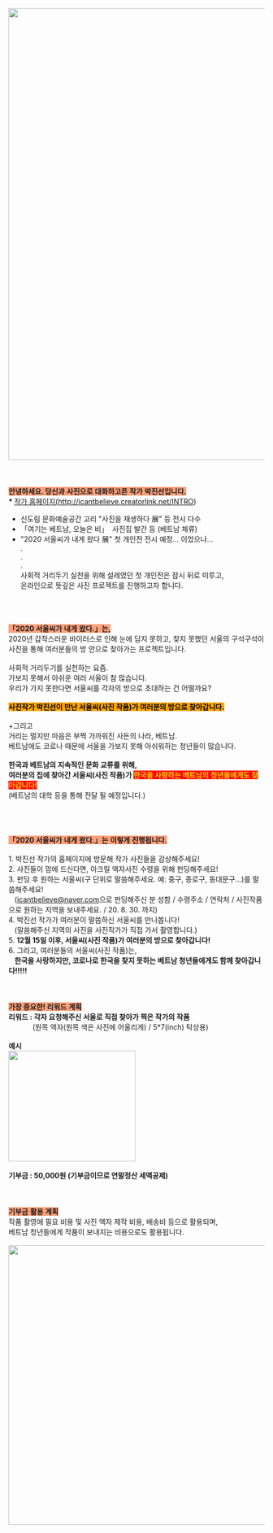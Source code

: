 <img alt="" src="https://i.imgur.com/A75OXXb.png" style="height:889px; width:550px" /><br />
<br />
<br />
<br />
<strong><span style="background-color:#FFA07A">안녕하세요</span></strong><strong><span style="background-color:#FFA07A">. </span></strong><strong><span style="background-color:#FFA07A">당신과</span></strong><span style="background-color:#FFA07A"> </span><strong><span style="background-color:#FFA07A">사진으로</span></strong><span style="background-color:#FFA07A"> </span><strong><span style="background-color:#FFA07A">대화하고픈</span></strong><span style="background-color:#FFA07A"> </span><strong><span style="background-color:#FFA07A">작가</span></strong><span style="background-color:#FFA07A"> </span><strong><span style="background-color:#FFA07A">박진선입니다</span></strong><strong><span style="background-color:#FFA07A">.</span></strong><br />
<strong><strong>* </strong></strong><a href="http://icantbelieve.creatorlink.net/INTRO">작가 홈페이지(</a><a href="http://icantbelieve.creatorlink.net/INTRO">http://icantbelieve.creatorlink.net/INTRO)</a><br />
* 신도림 문화예술공간 고리 &quot;사진을 재생하다 展&quot; 등 전시 다수<br />
* 「여기는 베트남, 오늘은 비」&nbsp; 사진집 발간 등 (베트남 체류)<br />
* &quot;2020 서울씨가 내게 왔다 展&quot; 첫 개인전 전시 예정... 이었으나&hellip;<br />
.<br />
.<br />
.<br />
사회적 거리두기 실천을 위해 설레였던 첫 개인전은 잠시 뒤로 미루고,<br />
온라인으로 뜻깊은 사진 프로젝트를 진행하고자 합니다.<br />
<br />
<br />
<br />
<strong><span style="background-color:#FFA07A">「</span></strong><strong><span style="background-color:#FFA07A">2020 </span></strong><strong><span style="background-color:#FFA07A">서울씨가</span></strong><span style="background-color:#FFA07A"> </span><strong><span style="background-color:#FFA07A">내게</span></strong><span style="background-color:#FFA07A"> </span><strong><span style="background-color:#FFA07A">왔다</span></strong><strong><span style="background-color:#FFA07A">.</span></strong><strong><span style="background-color:#FFA07A">」는</span></strong><strong><span style="background-color:#FFA07A">,</span></strong><br />
2020년 갑작스러운 바이러스로 인해 눈에 담지 못하고, 찾지 못했던 서울의 구석구석이<br />
사진을 통해 여러분들의 방 안으로 찾아가는 프로젝트입니다.<br />
<br />
사회적 거리두기를 실천하는 요즘.<br />
가보지 못해서 아쉬운 여러 서울이 참 많습니다.<br />
우리가 가지 못한다면 서울씨를 각자의 방으로 초대하는 건 어떨까요?<br />
<br />
<strong><span style="color:#000000"><span style="background-color:#FFA500">사진작가 박진선이 만난 서울씨(사진 작품)가 여러분의 방으로 찾아갑니다.</span></span></strong><br />
<br />
+그리고<br />
거리는 멀지만 마음은 부쩍 가까워진 사돈의 나라, 베트남.<br />
베트남에도 코로나 때문에 서울을 가보지 못해 아쉬워하는 청년들이 많습니다.<br />
<br />
<strong>한국과 베트남의 지속적인 문화 교류를 위해,<br />
여러분의 집에 찾아간 서울씨(사진 작품)가 <span style="color:#FFD700"><span style="background-color:#FF0000">한국을 사랑하는 베트남의 청년들에게도 찾아갑니다!</span></span></strong><br />
(베트남의 대학 등을 통해 전달 될 예정입니다.)<br />
<br />
<br />
<br />
<br />
<strong><span style="background-color:#FFA07A">「</span></strong><strong><span style="background-color:#FFA07A">2020 </span></strong><strong><span style="background-color:#FFA07A">서울씨가</span></strong><span style="background-color:#FFA07A"> </span><strong><span style="background-color:#FFA07A">내게</span></strong><span style="background-color:#FFA07A"> </span><strong><span style="background-color:#FFA07A">왔다</span></strong><strong><span style="background-color:#FFA07A">.</span></strong><strong><span style="background-color:#FFA07A">」는</span></strong><span style="background-color:#FFA07A"> </span><strong><span style="background-color:#FFA07A">이렇게</span></strong><span style="background-color:#FFA07A"> </span><strong><span style="background-color:#FFA07A">진행됩니다</span></strong><strong><span style="background-color:#FFA07A">.</span></strong><br />
<br />
1. 박진선 작가의 홈페이지에 방문해 작가 사진들을 감상해주세요!<br />
2. 사진들이 맘에 드신다면, 아크릴 액자사진 수령을 위해 펀딩해주세요!<br />
3. 펀딩 후 원하는 서울씨(구 단위로 말씀해주세요. 예: 중구, 종로구, 동대문구&hellip;)를 말씀해주세요!<br />
&nbsp;&nbsp; (<a href="mailto:icantbelieve@naver.com">icantbelieve@naver.com</a>으로 펀딩해주신 분 성함 / 수령주소 / 연락처 / 사진작품으로 원하는 지역을 보내주세요. / 20. 8. 30. 까지)<br />
4. 박진선 작가가 여러분이 말씀하신 서울씨를 만나봅니다!<br />
&nbsp;&nbsp;&nbsp;(말씀해주신 지역의 사진을 사진작가가 직접 가서 촬영합니다.)<br />
5. <strong>12월 15일 이후, 서울씨(사진 작품)가 여러분의 방으로 찾아갑니다!</strong><br />
6. 그리고, 여러분들의 서울씨(사진 작품)는,<br />
&nbsp; &nbsp;<strong>한국을 사랑하지만, 코로나로 한국을 찾지 못하는 베트남 청년들에게도 함께 찾아갑니다!!!!!</strong><br />
<br />
<br />
<br />
<strong><span style="background-color:#FFA07A">가장 중요한! 리워드</span></strong><span style="background-color:#FFA07A"> </span><strong><span style="background-color:#FFA07A">계획</span></strong><br />
<strong>리워드</strong><strong> : 각자 요청해주신 서울로 직접 찾아가 찍은 작가의 작품</strong><br />
&nbsp; &nbsp; &nbsp; &nbsp; &nbsp; &nbsp; (원목 액자(원목 색은 사진에 어울리게) / 5*7(inch) 탁상용)<br />
<br />
<strong>예시</strong><br />
<img alt="" src="https://i.imgur.com/BdIm9pR.png" style="height:218px; width:250px" /><br />
<br />
<strong>기부금</strong><strong> : 50,000</strong><strong>원 (기부금이므로 연말정산 세액공제)</strong><br />
<br />
<br />
<br />
<strong><span style="background-color:rgb(255, 160, 122)">기부금</span></strong><span style="background-color:rgb(255, 160, 122)">&nbsp;</span><strong><span style="background-color:rgb(255, 160, 122)">활용</span></strong><span style="background-color:rgb(255, 160, 122)">&nbsp;</span><strong><span style="background-color:rgb(255, 160, 122)">계획</span></strong><br />
작품 촬영에 필요 비용 및 사진 액자 제작 비용, 배송비 등으로 활용되며,<br />
베트남 청년들에게 작품이 보내지는 비용으로도 활용됩니다.<br />
<br />
<img alt="" src="https://i.imgur.com/t7Sa97g.png" style="height:550px; width:550px" /><br />
&nbsp;
